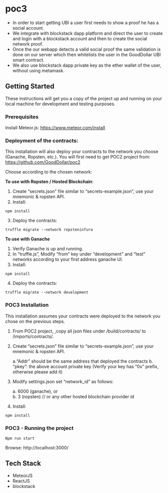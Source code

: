 # poc3
- In order to start getting UBI a user first needs to show a proof he has a social account.
- We integrate with blockstack dapp platform and direct the user to create and login with a blockstack account and then to create the social network proof.
- Once the our webapp detects a valid social proof the same validation is done on our server which then whitelists the user in the GoodDollar UBI smart contract.
- We also use blockstack dapp private key as the ether wallet of the user, without using metamask.

## Getting Started
These instructions will get you a copy of the project up and running on your local machine for development and testing purposes.

### Prerequisites
Install Meteor.js:
https://www.meteor.com/install


### Deployment of the contracts:
This installation will also deploy your contracts to the network you choose (Ganache, Ropsten, etc.). 
You will first need to get POC2 project from: https://github.com/GoodDollar/poc2

Choose according to the chosen network:

__To use with Ropsten / Hosted Blockchain__:

1.	Create “secrets.json” file similar to “secrets-example.json”, use your mnemonic & ropsten API.
2. Install:
  
```
npm install
```

3. Deploy the contracts:
```
truffle migrate --network ropsteninfura
```

__To use with Ganache__
1. Verify Ganache is up and running.
2. In “truffle.js”, Modify “from” key under “development” and “test” networks according to your first address ganache UI.
3. Install:
```
npm install
```

4. Deploy the contracts:
```
truffle migrate --network development
```

### POC3 Installation
This installation assumes your contracts were deployed to the network you chose on the previous steps.
1. From POC2 project, ,copy all json files under /build/contracts/ to /imports/contracts/.

2.	Create “secrets.json” file similar to “secrets-example.json”, use your mnemonic & ropsten API.

    a.“Addr” should be the same address that deployed the contracts
    b.	“pkey”: the above account private key (Verify your key has “0x” prefix, otherwise please add it)
    
3.	Modify settings.json set “network_id” as follows:

    a.	6000 (ganache), or  
    b.	3 (ropsten) // or any other hosted blockchain provider id
4.	Install:
```
npm install
```
### POC3 - Running the project
```
Npm run start
```
Browse: http://localhost:3000/

## Tech Stack
- MeteorJS
- ReactJS
- blockstack
